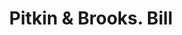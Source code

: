 ---
doi: 10.7916/D85M7HQ2
date_other: '1880'
date_other_textual: 1880-1889
form: printed ephemera
genre:
- Invoices
name:
- Pitkin & Brooks
object_in_context_url: https://biggert.cul.columbia.edu/items/view/ave_biggert_00235
subject_hierarchical_geographic:
- Chicago, Illinois, United States
subject_name:
- Pitkin & Brooks
title: Pitkin & Brooks. Bill
sort_title: Pitkin & Brooks. Bill
call_number: ave_biggert_00235
coordinates:
- 41.83694444444445,-87.68472222222222
pid: ave_biggert_00235
identifiers: ave_biggert_00235
thumbnail: https://derivativo-2.library.columbia.edu/iiif/2/ldpd:345196/full/!256,256/0/native.jpg
permalink: /biggert/ave_biggert_00235/
layout: iiif-image-page
---